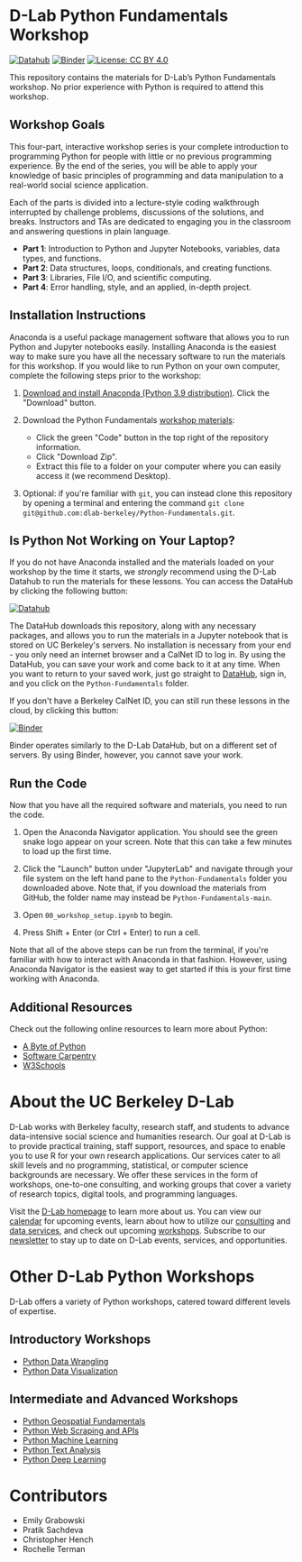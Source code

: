 # D-Lab Python Fundamentals Workshop

[![Datahub](https://img.shields.io/badge/launch-datahub-blue)](https://dlab.datahub.berkeley.edu/hub/user-redirect/git-pull?repo=https%3A%2F%2Fgithub.com%2Fdlab-berkeley%2FPython-Fundamentals&urlpath=lab%2Ftree%2FPython-Fundamentals%2F&branch=main)
[![Binder](https://mybinder.org/badge_logo.svg)](https://mybinder.org/v2/gh/dlab-berkeley/Python-Fundamentals/HEAD)
[![License: CC BY 4.0](https://img.shields.io/badge/License-CC_BY_4.0-lightgrey.svg)](https://creativecommons.org/licenses/by/4.0/)

This repository contains the materials for D-Lab’s Python Fundamentals workshop.
No prior experience with Python is required to attend this workshop.

## Workshop Goals

This four-part, interactive workshop series is your complete introduction to
programming Python for people with little or no previous programming experience.
By the end of the series, you will be able to apply your knowledge of basic
principles of programming and data manipulation to a real-world social science
application.

Each of the parts is divided into a lecture-style coding walkthrough interrupted
by challenge problems, discussions of the solutions, and breaks. Instructors and
TAs are dedicated to engaging you in the classroom and answering questions in
plain language.

* **Part 1**: Introduction to Python and Jupyter Notebooks, variables, data
  types, and functions.
* **Part 2**: Data structures, loops, conditionals, and creating functions.
* **Part 3**: Libraries, File I/O, and scientific computing.
* **Part 4**: Error handling, style, and an applied, in-depth project.

## Installation Instructions

Anaconda is a useful package management software that allows you to run Python
and Jupyter notebooks easily. Installing Anaconda is the easiest way to make
sure you have all the necessary software to run the materials for this workshop.
If you would like to run Python on your own computer, complete the following
steps prior to the workshop:

1. [Download and install Anaconda (Python 3.9
   distribution)](https://www.anaconda.com/products/individual). Click the
   "Download" button.

2. Download the Python Fundamentals [workshop
   materials](https://github.com/dlab-berkeley/Python-Fundamentals):

   -   Click the green "Code" button in the top right of the repository
        information.
   -   Click "Download Zip".
   -   Extract this file to a folder on your computer where you can easily
        access it (we recommend Desktop).

3. Optional: if you're familiar with `git`, you can instead clone this
   repository by opening a terminal and entering the command `git clone
   git@github.com:dlab-berkeley/Python-Fundamentals.git`.

## Is Python Not Working on Your Laptop? 

If you do not have Anaconda installed and the materials loaded on your workshop
by the time it starts, we *strongly* recommend using the D-Lab Datahub to
run the materials for these lessons. You can access the DataHub by clicking the
following button:

[![Datahub](https://img.shields.io/badge/launch-datahub-blue)](https://dlab.datahub.berkeley.edu/hub/user-redirect/git-pull?repo=https%3A%2F%2Fgithub.com%2Fdlab-berkeley%2FPython-Fundamentals&urlpath=lab%2Ftree%2FPython-Fundamentals%2F&branch=main)

The DataHub downloads this repository, along with any necessary packages, and
allows you to run the materials in a Jupyter notebook that is stored on UC
Berkeley's servers. No installation is necessary from your end - you only need
an internet browser and a CalNet ID to log in. By using the DataHub, you can
save your work and come back to it at any time. When you want to return to your
saved work, just go straight to [DataHub](https://datahub.berkeley.edu), sign
in, and you click on the `Python-Fundamentals` folder.

If you don't have a Berkeley CalNet ID, you can still run these lessons in the
cloud, by clicking this button:

[![Binder](https://mybinder.org/badge_logo.svg)](https://mybinder.org/v2/gh/dlab-berkeley/Python-Fundamentals/HEAD)

Binder operates similarly to the D-Lab DataHub, but on a different set of
servers. By using Binder, however, you cannot save your work.

## Run the Code

Now that you have all the required software and materials, you need to run the
code.

1. Open the Anaconda Navigator application. You should see the green snake logo
   appear on your screen. Note that this can take a few minutes to load up the
   first time. 

2. Click the "Launch" button under "JupyterLab" and navigate through your file
   system on the left hand pane to the `Python-Fundamentals` folder you
   downloaded above. Note that, if you download the materials from GitHub, the
   folder name may instead be `Python-Fundamentals-main`.

3. Open `00_workshop_setup.ipynb` to begin.

4. Press Shift + Enter (or Ctrl + Enter) to run a cell.

Note that all of the above steps can be run from the terminal, if you're
familiar with how to interact with Anaconda in that fashion. However, using
Anaconda Navigator is the easiest way to get started if this is your first time
working with Anaconda.

## Additional Resources

Check out the following online resources to learn more about Python:

* [A Byte of Python](https://python.swaroopch.com)
* [Software Carpentry](https://swcarpentry.github.io/)
* [W3Schools](https://www.w3schools.com/python/)

# About the UC Berkeley D-Lab

D-Lab works with Berkeley faculty, research staff, and students to advance
data-intensive social science and humanities research. Our goal at D-Lab is to
provide practical training, staff support, resources, and space to enable you to
use R for your own research applications. Our services cater to all skill levels
and no programming, statistical, or computer science backgrounds are necessary.
We offer these services in the form of workshops, one-to-one consulting, and
working groups that cover a variety of research topics, digital tools, and
programming languages.  

Visit the [D-Lab homepage](https://dlab.berkeley.edu/) to learn more about us.
You can view our [calendar](https://dlab.berkeley.edu/events/calendar) for
upcoming events, learn about how to utilize our
[consulting](https://dlab.berkeley.edu/consulting) and [data
services](https://dlab.berkeley.edu/data), and check out upcoming
[workshops](https://dlab.berkeley.edu/events/workshops). Subscribe to our
[newsletter](https://dlab.berkeley.edu/news/weekly-newsletter) to stay up to
date on D-Lab events, services, and opportunities.

# Other D-Lab Python Workshops

D-Lab offers a variety of Python workshops, catered toward different levels of
expertise.

## Introductory Workshops

-  [Python Data Wrangling](https://github.com/dlab-berkeley/Python-Data-Wrangling)
-  [Python Data Visualization](https://github.com/dlab-berkeley/Python-Data-Visualization)

## Intermediate and Advanced Workshops

-  [Python Geospatial Fundamentals](https://github.com/dlab-berkeley/Geospatial-Data-and-Mapping-in-Python)
-  [Python Web Scraping and APIs](https://github.com/dlab-berkeley/Python-Web-Scraping)
-  [Python Machine Learning](https://github.com/dlab-berkeley/Python-Machine-Learning)
-  [Python Text Analysis](https://github.com/dlab-berkeley/Python-Text-Analysis)
-  [Python Deep Learning](https://github.com/dlab-berkeley/Python-Deep-Learning)

# Contributors

* Emily Grabowski
* Pratik Sachdeva
* Christopher Hench
* Rochelle Terman
